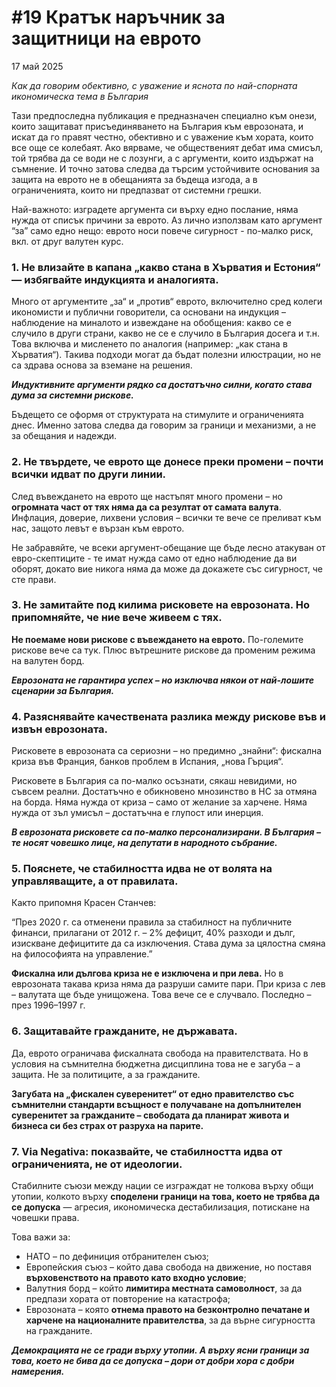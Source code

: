 # **#19 Кратък наръчник за защитници на еврото**

17 май 2025

*Как да говорим обективно, с уважение и яснота по най-спорната икономическа тема в България*

Тази предпоследна публикация е предназначен специално към онези, които защитават присъединяването на България към еврозоната, и искат да го правят честно, обективно и с уважение към хората, които все още се колебаят. Ако вярваме, че общественият дебат има смисъл, той трябва да се води не с лозунги, а с аргументи, които издържат на съмнение. И точно затова следва да търсим устойчивите основания за защита на еврото не в обещанията за бъдеща изгода, а в ограниченията, които ни предпазват от системни грешки.

Най-важното: изградете аргумента си върху едно послание, няма нужда от списък причини за еврото. Аз лично използвам като аргумент “за” само едно нещо: еврото носи повече сигурност - по-малко риск, вкл. от друг валутен курс.

### **1. Не влизайте в капана „какво стана в Хърватия и Естония“ — избягвайте индукцията и аналогията.**

Много от аргументите „за“ и „против“ еврото, включително сред колеги икономисти и публични говорители, са основани на индукция – наблюдение на миналото и извеждане на обобщения: какво се е случило в други страни, какво не се е случило в България досега и т.н. Това включва и мисленето по аналогия (например: „как стана в Хърватия“). Такива подходи могат да бъдат полезни илюстрации, но не са здрава основа за вземане на решения.

***Индуктивните аргументи рядко са достатъчно силни, когато става дума за системни рискове.***

Бъдещето се оформя от структурата на стимулите и ограниченията днес. Именно затова следва да говорим за граници и механизми, а не за обещания и надежди.

### **2. Не твърдете, че еврото ще донесе преки промени – почти всички идват по други линии.**

След въвеждането на еврото ще настъпят много промени – но **огромната част от тях няма да са резултат от самата валута**. Инфлация, доверие, лихвени условия – всички те вече се преливат към нас, защото левът е вързан към еврото.

Не забравяйте, че всеки аргумент-обещание ще бъде лесно атакуван от евро-скептиците - те имат нужда само от едно наблюдение да ви оборят, докато вие никога няма да може да докажете със сигурност, че сте прави.

### **3. Не замитайте под килима рисковете на еврозоната. Но припомняйте, че ние вече живеем с тях.**

**Не поемаме нови рискове с въвеждането на еврото.** По-големите рискове вече са тук. Плюс вътрешните рискове да променим режима на валутен борд.

***Еврозоната не гарантира успех – но изключва някои от най-лошите сценарии за България.***

### **4. Разяснявайте качествената разлика между рискове във и извън еврозоната.**

Рисковете в еврозоната са сериозни – но предимно „знайни“: фискална криза във Франция, банков проблем в Испания, „нова Гърция“.

Рисковете в България са по-малко осъзнати, сякаш невидими, но съвсем реални. Достатъчно е обикновено мнозинство в НС за отмяна на борда. Няма нужда от криза – само от желание за харчене. Няма нужда от зъл умисъл – достатъчна е глупост или инерция.

***В еврозоната рисковете са по-малко персонализирани. В България – те носят човешко лице, на депутати в народното събрание.***

### **5. Пояснете, че стабилността идва не от волята на управляващите, а от правилата.**

Както припомня Красен Станчев:

“През 2020 г. са отменени правила за стабилност на публичните финанси, прилагани от 2012 г. – 2% дефицит, 40% разходи и дълг, изискване дефицитите да са изключения. Става дума за цялостна смяна на философията на управление.”

**Фискална или дългова криза не е изключена и при лева.** Но в еврозоната такава криза няма да разруши самите пари. При криза с лев – валутата ще бъде унищожена. Това вече се е случвало. Последно – през 1996–1997 г.

### **6. Защитавайте гражданите, не държавата.**

Да, еврото ограничава фискалната свобода на правителствата. Но в условия на съмнителна бюджетна дисциплина това не е загуба – а защита. Не за политиците, а за гражданите.

**Загубата на „фискален суверенитет“ от едно правителство със съмнителни стандарти всъщност е получаване на допълнителен суверенитет за гражданите – свободата да планират живота и бизнеса си без страх от разруха на парите.**

### **7. Via Negativa: показвайте, че стабилността идва от ограниченията, не от идеологии.**

Стабилните съюзи между нации се изграждат не толкова върху общи утопии, колкото върху **споделени граници на това, което не трябва да се допуска** — агресия, икономическа дестабилизация, потискане на човешки права.

Това важи за:

- НАТО – по дефиниция отбранителен съюз;
- Европейския съюз – който дава свобода на движение, но поставя **върховенството на правото като входно условие**;
- Валутния борд – който **лимитира местната самоволност**, за да предпази хората от повторение на катастрофа;
- Еврозоната – която **отнема правото на безконтролно печатане и харчене на националните правителства**, за да върне сигурността на гражданите.

***Демокрацията не се гради върху утопии. А върху ясни граници за това, което не бива да се допуска – дори от добри хора с добри намерения.***
